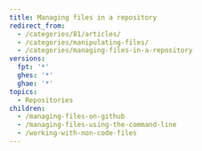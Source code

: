 ```yaml
---
title: Managing files in a repository
redirect_from:
  - /categories/81/articles/
  - /categories/manipulating-files/
  - /categories/managing-files-in-a-repository
versions:
  fpt: '*'
  ghes: '*'
  ghae: '*'
topics:
  - Repositories
children:
  - /managing-files-on-github
  - /managing-files-using-the-command-line
  - /working-with-non-code-files
---
```


